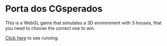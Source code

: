 # Porta dos CGsperados

This is a WebGL game that simulates a 3D environment with 3 houses, that you need to choose the correct one to win.

[Click here](https://francisco-jean.github.io/CG-WEBGL/) to see running.
